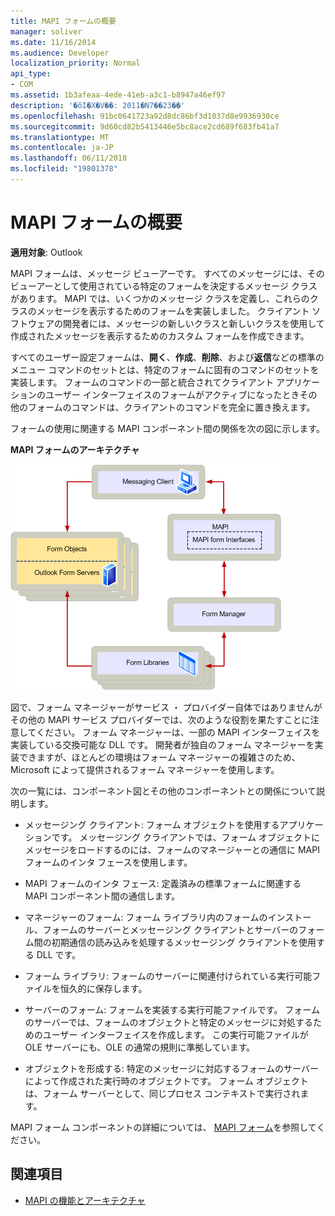 ```yaml
---
title: MAPI フォームの概要
manager: soliver
ms.date: 11/16/2014
ms.audience: Developer
localization_priority: Normal
api_type:
- COM
ms.assetid: 1b3afeaa-4ede-41eb-a3c1-b8947a46ef97
description: '�ŏI�X�V��: 2011�N7��23��'
ms.openlocfilehash: 91bc0641723a92d8dc86bf3d1037d8e9936930ce
ms.sourcegitcommit: 9d60cd82b5413446e5bc8ace2cd689f683fb41a7
ms.translationtype: MT
ms.contentlocale: ja-JP
ms.lasthandoff: 06/11/2018
ms.locfileid: "19801378"
---
```

# <a name="mapi-forms-overview"></a>MAPI フォームの概要
  
**適用対象**: Outlook 
  
MAPI フォームは、メッセージ ビューアーです。 すべてのメッセージには、そのビューアーとして使用されている特定のフォームを決定するメッセージ クラスがあります。 MAPI では、いくつかのメッセージ クラスを定義し、これらのクラスのメッセージを表示するためのフォームを実装しました。 クライアント ソフトウェアの開発者には、メッセージの新しいクラスと新しいクラスを使用して作成されたメッセージを表示するためのカスタム フォームを作成できます。
  
すべてのユーザー設定フォームは、**開く**、**作成**、**削除**、および**返信**などの標準のメニュー コマンドのセットとは、特定のフォームに固有のコマンドのセットを実装します。 フォームのコマンドの一部と統合されてクライアント アプリケーションのユーザー インターフェイスのフォームがアクティブになったときその他のフォームのコマンドは、クライアントのコマンドを完全に置き換えます。 
  
フォームの使用に関連する MAPI コンポーネント間の関係を次の図に示します。 
  
**MAPI フォームのアーキテクチャ**
  
![MAPI フォームのアーキテクチャ](media/forms01.gif "MAPI フォームのアーキテクチャ")
  
図で、フォーム マネージャーがサービス ・ プロバイダー自体ではありませんがその他の MAPI サービス プロバイダーでは、次のような役割を果たすことに注意してください。 フォーム マネージャーは、一部の MAPI インターフェイスを実装している交換可能な DLL です。 開発者が独自のフォーム マネージャーを実装できますが、ほとんどの環境はフォーム マネージャーの複雑さのため、Microsoft によって提供されるフォーム マネージャーを使用します。
  
次の一覧には、コンポーネント図とその他のコンポーネントとの関係について説明します。
  
- メッセージング クライアント: フォーム オブジェクトを使用するアプリケーションです。 メッセージング クライアントでは、フォーム オブジェクトにメッセージをロードするのには、フォームのマネージャーとの通信に MAPI フォームのインタ フェースを使用します。
    
- MAPI フォームのインタ フェース: 定義済みの標準フォームに関連する MAPI コンポーネント間の通信します。
    
- マネージャーのフォーム: フォーム ライブラリ内のフォームのインストール、フォームのサーバーとメッセージング クライアントとサーバーのフォーム間の初期通信の読み込みを処理するメッセージング クライアントを使用する DLL です。
    
- フォーム ライブラリ: フォームのサーバーに関連付けられている実行可能ファイルを恒久的に保存します。
    
- サーバーのフォーム: フォームを実装する実行可能ファイルです。 フォームのサーバーでは、フォームのオブジェクトと特定のメッセージに対処するためのユーザー インターフェイスを作成します。 この実行可能ファイルが OLE サーバーにも、OLE の通常の規則に準拠しています。
    
- オブジェクトを形成する: 特定のメッセージに対応するフォームのサーバーによって作成された実行時のオブジェクトです。 フォーム オブジェクトは、フォーム サーバーとして、同じプロセス コンテキストで実行されます。
    
MAPI フォーム コンポーネントの詳細については、 [MAPI フォーム](mapi-forms.md)を参照してください。
  
## <a name="see-also"></a>関連項目

- [MAPI の機能とアーキテクチャ](mapi-features-and-architecture.md)

